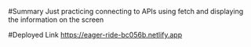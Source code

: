 #Summary
Just practicing connecting to APIs using fetch and displaying the information on the screen

#Deployed Link
https://eager-ride-bc056b.netlify.app
